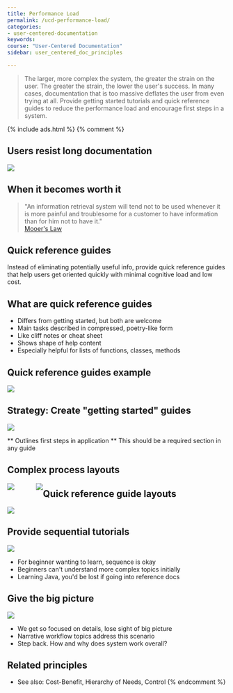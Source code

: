 ```yaml
---
title: Performance Load
permalink: /ucd-performance-load/
categories:
- user-centered-documentation
keywords:
course: "User-Centered Documentation"
sidebar: user_centered_doc_principles

---
```


> The larger, more complex the system, the greater the strain on the user. The greater the strain, the lower the user's success. In many cases, documentation that is too massive deflates the user from even trying at all. Provide getting started tutorials and quick reference guides to reduce the performance load and encourage first steps in a system.

{% include ads.html %}
{% comment %}
## Users resist long documentation

<a href="https://idratherbewriting.com//images/qrgpowerpoint.pdf"><img src="/user_centered_doc/media/rasters/minson.png"/></a>

 ## When it becomes worth it

> "An information retrieval system will tend not to be used whenever it is more painful and troublesome for a customer to have information than for him not to have it." <br /><a href="https://en.wikipedia.org/wiki/Mooers%27_law">Mooer's Law</a>

## Quick reference guides

Instead of eliminating potentially useful info, provide quick reference guides that help users get oriented quickly with minimal cognitive load and low cost.

## What are quick reference guides

* Differs from getting started, but both are welcome
* Main tasks described in compressed, poetry-like form
* Like cliff notes or cheat sheet
* Shows shape of help content
* Especially helpful for lists of functions, classes, methods

## Quick reference guides example

<a href="http://cheat.markdunkley.com/"><img src="/user_centered_doc/media/rasters/shopify.png" /></a>


## Strategy: Create "getting started" guides

<a href="http://docs.vagrantup.com/v2/getting-started/index.html"><img src="/user_centered_doc/media/rasters/vagrant.png"/></a>

** Outlines first steps in application
** This should be a required section in any guide


## Complex process layouts

<div>
<a href="https://idratherbewriting.com/quickreferenceguides/"><img style="max-height: 450px; float:left;" src="/user_centered_doc/media/rasters/quickreferenceguide1.png"/></a>
    <a href="https://idratherbewriting.com/quickreferenceguides/"><img style="max-height: 450px; margin-left: 50px; float:left;" src="/user_centered_doc/media/rasters/quickreferenceguide2.png"/></a>
</div>

## Quick reference guide layouts

<a href="https://idratherbewriting.com/quickreferenceguides"><img src="/user_centered_doc/media/rasters/oneprocess.png"></a>

## Provide sequential tutorials

<a href="https://docs.oracle.com/javase/tutorial/getStarted/index.html"><img src="/user_centered_doc/media/rasters/java_beginners.png"/></a>

* For beginner wanting to learn, sequence is okay
* Beginners can't understand more complex topics initially
* Learning Java, you'd be lost if going into reference docs

## Give the big picture

<a href="http://docs.splunk.com/Documentation/Splunk/6.2.2/Admin/LearnhowtoadministerSplunk"><img src="/user_centered_doc/media/rasters/splunk.png"/></a>

* We get so focused on details, lose sight of big picture
* Narrative workflow topics address this scenario
* Step back. How and why does system work overall?

## Related principles

* See also: Cost-Benefit, Hierarchy of Needs, Control
{% endcomment %}
